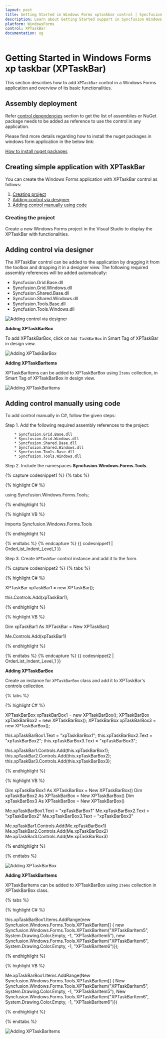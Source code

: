 ```yaml
---
layout: post
title: Getting Started in Windows Forms xptaskbar control | Syncfusion
description: Learn about Getting Started support in Syncfusion Windows Forms xptaskbar (XPTaskBar) control and more details.
platform: WindowsForms
control: XPTaskBar
documentation: ug
---
```

# Getting Started in Windows Forms xp taskbar (XPTaskBar)

This section describes how to add `XPTaskBar` control in a Windows Forms application and overview of its basic functionalities.

## Assembly deployment

Refer [control dependencies](https://help.syncfusion.com/windowsforms/control-dependencies#xptaskbar) section to get the list of assemblies or NuGet package needs to be added as reference to use the control in any application.
 
Please find more details regarding how to install the nuget packages in windows form application in the below link:
 
[How to install nuget packages](https://help.syncfusion.com/windowsforms/installation/install-nuget-packages)


## Creating simple application with XPTaskBar

You can create the Windows Forms application with XPTaskBar control as follows:

1. [Creating project](#creating-the-project)
2. [Adding control via designer](#adding-control-via-designer)
3. [Adding control manually using code](#adding-control-manually-using-code)

### Creating the project

Create a new Windows Forms project in the Visual Studio to display the XPTaskBar with  functionalities.

## Adding control via designer

The XPTaskBar control can be added to the application by dragging it from the toolbox and dropping it in a designer view. The following required assembly references will be added automatically:

* Syncfusion.Grid.Base.dll
* Syncfusion.Grid.Windows.dll
* Syncfusion.Shared.Base.dll
* Syncfusion.Shared.Windows.dll
* Syncfusion.Tools.Base.dll
* Syncfusion.Tools.Windows.dll

![Adding control via designer](Overview_images/XPTaskBar_Img1.png)

**Adding XPTaskBarBox**

To add XPTaskBarBox, click on `Add TaskBarBox` in Smart Tag of XPTaskBar in design view.

![Adding XPTaskBarBox](Overview_images/XPTaskBar_Img2.png)

**Adding XPTaskBarItems**

XPTaskBarItems can be added to XPTaskBarBox using `Items` collection, in Smart Tag of XPTaskBarBox in design view.

![Adding XPTaskBarItems](Overview_images/XPTaskBar_Img4.png)

## Adding control manually using code

To add control manually in C#, follow the given steps:

Step 1. Add the following required assembly references to the project:

        * Syncfusion.Grid.Base.dll
        * Syncfusion.Grid.Windows.dll
        * Syncfusion.Shared.Base.dll
        * Syncfusion.Shared.Windows.dll
        * Syncfusion.Tools.Base.dll
        * Syncfusion.Tools.Windows.dll

Step 2. Include the namespaces **Syncfusion.Windows.Forms.Tools**.

{% capture codesnippet1 %}​
{% tabs %}

{% highlight C# %}

using Syncfusion.Windows.Forms.Tools;

{% endhighlight  %}

{% highlight VB %}

Imports Syncfusion.Windows.Forms.Tools

{% endhighlight  %}

{% endtabs %} 
{% endcapture %}
{{ codesnippet1 | OrderList_Indent_Level_1 }}

Step 3. Create `XPTaskBar` control instance and add it to the form.

{% capture codesnippet2 %}​
{% tabs %}

{% highlight C# %}

XPTaskBar xpTaskBar1 = new XPTaskBar();

this.Controls.Add(xpTaskBar1);

{% endhighlight %}

{% highlight VB %}

Dim xpTaskBar1 As XPTaskBar = New XPTaskBar()

Me.Controls.Add(xpTaskBar1)

{% endhighlight %}

{% endtabs %}
{% endcapture %}
{{ codesnippet2 | OrderList_Indent_Level_1 }}

**Adding XPTaskBarBox**

Create an instance for `XPTaskBarBox` class and add it to XPTaskBar's controls collection.

{% tabs %}

{% highlight C# %}

XPTaskBarBox xpTaskBarBox1 = new XPTaskBarBox();
XPTaskBarBox xpTaskBarBox2 = new XPTaskBarBox();
XPTaskBarBox xpTaskBarBox3 = new XPTaskBarBox();

this.xpTaskBarBox1.Text = "xpTaskBarBox1";
this.xpTaskBarBox2.Text = "xpTaskBarBox2";
this.xpTaskBarBox3.Text = "xpTaskBarBox3";

this.xpTaskBar1.Controls.Add(this.xpTaskBarBox1);
this.xpTaskBar2.Controls.Add(this.xpTaskBarBox2);
this.xpTaskBar3.Controls.Add(this.xpTaskBarBox3);

{% endhighlight %}

{% highlight VB %}

Dim xpTaskBarBox1 As XPTaskBarBox = New XPTaskBarBox()
Dim xpTaskBarBox2 As XPTaskBarBox = New XPTaskBarBox()
Dim xpTaskBarBox3 As XPTaskBarBox = New XPTaskBarBox()

Me.xpTaskBarBox1.Text = "xpTaskBarBox1"
Me.xpTaskBarBox2.Text = "xpTaskBarBox2"
Me.xpTaskBarBox3.Text = "xpTaskBarBox3"

Me.xpTaskBar1.Controls.Add(Me.xpTaskBarBox1)
Me.xpTaskBar2.Controls.Add(Me.xpTaskBarBox2)
Me.xpTaskBar3.Controls.Add(Me.xpTaskBarBox3)

{% endhighlight %}

{% endtabs %}

![Adding XPTaskBarBox](Overview_images/XPTaskBar_Img3.png)

**Adding XPTaskBarItems**

XPTaskBarItems can be added to XPTaskBarBox using `Items` collection in XPTaskBarBox class.

{% tabs %}

{% highlight C# %}

this.xpTaskBarBox1.Items.AddRange(new Syncfusion.Windows.Forms.Tools.XPTaskBarItem[] {
            new Syncfusion.Windows.Forms.Tools.XPTaskBarItem("XPTaskBarItem5", System.Drawing.Color.Empty, -1, "XPTaskBarItem5"),
            new Syncfusion.Windows.Forms.Tools.XPTaskBarItem("XPTaskBarItem6", System.Drawing.Color.Empty, -1, "XPTaskBarItem6")});

{% endhighlight %}

{% highlight VB %}

Me.xpTaskBarBox1.Items.AddRange(New Syncfusion.Windows.Forms.Tools.XPTaskBarItem[] {
            New Syncfusion.Windows.Forms.Tools.XPTaskBarItem("XPTaskBarItem5", System.Drawing.Color.Empty, -1, "XPTaskBarItem5"),
            New Syncfusion.Windows.Forms.Tools.XPTaskBarItem("XPTaskBarItem6", System.Drawing.Color.Empty, -1, "XPTaskBarItem6")})

{% endhighlight %}

{% endtabs %}

![Adding XPTaskBarItems](Overview_images/XPTaskBar_Img5.png)
